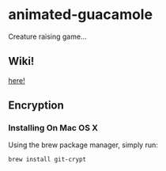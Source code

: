 # animated-guacamole
Creature raising game...


## Wiki!
[here!](https://github.com/JustinD85/animated-guacamole/wiki)
## Encryption
### Installing On Mac OS X

Using the brew package manager, simply run:

    brew install git-crypt
